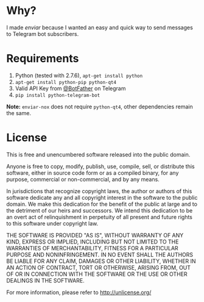 # Why?

I made *enviar* because I wanted an easy and quick way to send messages to
Telegram bot subscribers.

# Requirements
1. Python (tested with 2.7.6), `apt-get install python`
1. `apt-get install python-pip python-qt4`
2. Valid API Key from [@BotFather](https://telegram.me/BotFather) on Telegram
3. `pip install python-telegram-bot`

**Note:** `enviar-nox` does not require `python-qt4`, other dependencies
remain the same.

# License
This is free and unencumbered software released into the public domain.

Anyone is free to copy, modify, publish, use, compile, sell, or
distribute this software, either in source code form or as a compiled
binary, for any purpose, commercial or non-commercial, and by any
means.

In jurisdictions that recognize copyright laws, the author or authors
of this software dedicate any and all copyright interest in the
software to the public domain. We make this dedication for the benefit
of the public at large and to the detriment of our heirs and
successors. We intend this dedication to be an overt act of
relinquishment in perpetuity of all present and future rights to this
software under copyright law.

THE SOFTWARE IS PROVIDED "AS IS", WITHOUT WARRANTY OF ANY KIND,
EXPRESS OR IMPLIED, INCLUDING BUT NOT LIMITED TO THE WARRANTIES OF
MERCHANTABILITY, FITNESS FOR A PARTICULAR PURPOSE AND NONINFRINGEMENT.
IN NO EVENT SHALL THE AUTHORS BE LIABLE FOR ANY CLAIM, DAMAGES OR
OTHER LIABILITY, WHETHER IN AN ACTION OF CONTRACT, TORT OR OTHERWISE,
ARISING FROM, OUT OF OR IN CONNECTION WITH THE SOFTWARE OR THE USE OR
OTHER DEALINGS IN THE SOFTWARE.

For more information, please refer to <http://unlicense.org/>
